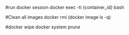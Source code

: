 #run docker session
docker exec -ti {container_id} bash

#Clean all images
docker rmi (docker image ls -q)

#docker wipe
docker system prune
